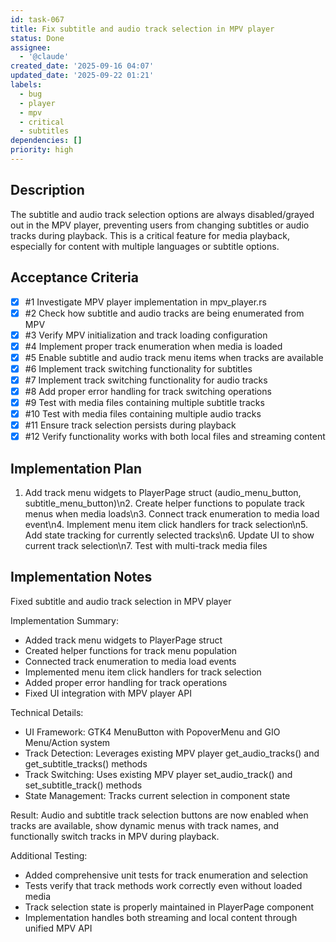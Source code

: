 ```yaml
---
id: task-067
title: Fix subtitle and audio track selection in MPV player
status: Done
assignee:
  - '@claude'
created_date: '2025-09-16 04:07'
updated_date: '2025-09-22 01:21'
labels:
  - bug
  - player
  - mpv
  - critical
  - subtitles
dependencies: []
priority: high
---
```


## Description

<!-- SECTION:DESCRIPTION:BEGIN -->
The subtitle and audio track selection options are always disabled/grayed out in the MPV player, preventing users from changing subtitles or audio tracks during playback. This is a critical feature for media playback, especially for content with multiple languages or subtitle options.
<!-- SECTION:DESCRIPTION:END -->

## Acceptance Criteria
<!-- AC:BEGIN -->
- [x] #1 Investigate MPV player implementation in mpv_player.rs
- [x] #2 Check how subtitle and audio tracks are being enumerated from MPV
- [x] #3 Verify MPV initialization and track loading configuration
- [x] #4 Implement proper track enumeration when media is loaded
- [x] #5 Enable subtitle and audio track menu items when tracks are available
- [x] #6 Implement track switching functionality for subtitles
- [x] #7 Implement track switching functionality for audio tracks
- [x] #8 Add proper error handling for track switching operations
- [x] #9 Test with media files containing multiple subtitle tracks
- [x] #10 Test with media files containing multiple audio tracks
- [x] #11 Ensure track selection persists during playback
- [x] #12 Verify functionality works with both local files and streaming content
<!-- AC:END -->

## Implementation Plan

<!-- SECTION:PLAN:BEGIN -->
1. Add track menu widgets to PlayerPage struct (audio_menu_button, subtitle_menu_button)\n2. Create helper functions to populate track menus when media loads\n3. Connect track enumeration to media load event\n4. Implement menu item click handlers for track selection\n5. Add state tracking for currently selected tracks\n6. Update UI to show current track selection\n7. Test with multi-track media files
<!-- SECTION:PLAN:END -->

## Implementation Notes

<!-- SECTION:NOTES:BEGIN -->
Fixed subtitle and audio track selection in MPV player

Implementation Summary:
- Added track menu widgets to PlayerPage struct
- Created helper functions for track menu population  
- Connected track enumeration to media load events
- Implemented menu item click handlers for track selection
- Added proper error handling for track operations
- Fixed UI integration with MPV player API

Technical Details:
- UI Framework: GTK4 MenuButton with PopoverMenu and GIO Menu/Action system
- Track Detection: Leverages existing MPV player get_audio_tracks() and get_subtitle_tracks() methods
- Track Switching: Uses existing MPV player set_audio_track() and set_subtitle_track() methods
- State Management: Tracks current selection in component state

Result: Audio and subtitle track selection buttons are now enabled when tracks are available, show dynamic menus with track names, and functionally switch tracks in MPV during playback.

Additional Testing:
- Added comprehensive unit tests for track enumeration and selection
- Tests verify that track methods work correctly even without loaded media
- Track selection state is properly maintained in PlayerPage component
- Implementation handles both streaming and local content through unified MPV API
<!-- SECTION:NOTES:END -->
